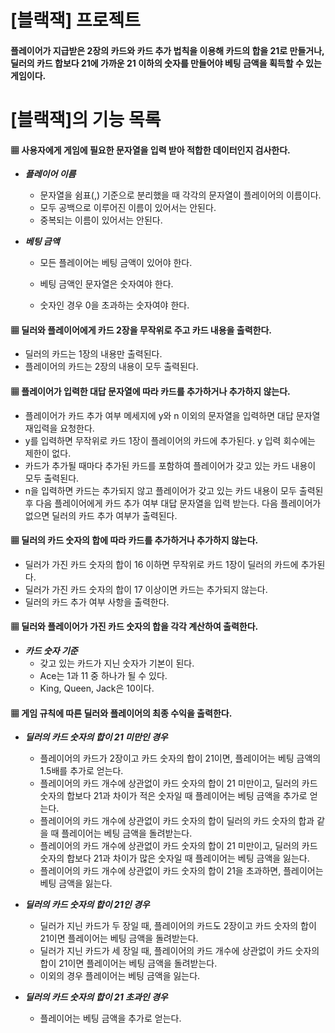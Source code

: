 # [블랙잭] 프로젝트

#### 플레이어가 지급받은 2장의 카드와 카드 추가 법칙을 이용해 카드의 합을 21로 만들거나, 딜러의 카드 합보다 21에 가까운 21 이하의 숫자를 만들어야 베팅 금액을 획득할 수 있는 게임이다.



# [블랙잭]의 기능 목록

#### ▦ 사용자에게 게임에 필요한 문자열을 입력 받아 적합한 데이터인지 검사한다.

- **_플레이어 이름_**
  - 문자열을 쉼표(,) 기준으로 분리했을 때 각각의 문자열이 플레이어의 이름이다.
  - 모두 공백으로 이루어진 이름이 있어서는 안된다.
  - 중복되는 이름이 있어서는 안된다.

- **_베팅 금액_**
  - 모든 플레이어는 베팅 금액이 있어야 한다.

  - 베팅 금액인 문자열은 숫자여야 한다.
  - 숫자인 경우 0을 초과하는 숫자여야 한다.

#### ▦ 딜러와 플레이어에게 카드 2장을 무작위로 주고 카드 내용을 출력한다.

- 딜러의 카드는 1장의 내용만 출력된다.
- 플레이어의 카드는 2장의 내용이 모두 출력된다.

#### ▦ 플레이어가 입력한 대답 문자열에 따라 카드를 추가하거나 추가하지 않는다.

- 플레이어가 카드 추가 여부 메세지에 y와 n 이외의 문자열을 입력하면 대답 문자열 재입력을 요청한다.
- y를 입력하면 무작위로 카드 1장이 플레이어의 카드에 추가된다. y 입력 회수에는 제한이 없다.
- 카드가 추가될 때마다 추가된 카드를 포함하여 플레이어가 갖고 있는 카드 내용이 모두 출력된다.
- n을 입력하면 카드는 추가되지 않고 플레이어가 갖고 있는 카드 내용이 모두 출력된 후 다음 플레이어에게 카드 추가 여부 대답 문자열을 입력 받는다. 다음 플레이어가 없으면 딜러의 카드 추가 여부가 출력된다.

#### ▦ 딜러의 카드 숫자의 합에 따라 카드를 추가하거나 추가하지 않는다.

- 딜러가 가진 카드 숫자의 합이 16 이하면 무작위로 카드 1장이 딜러의 카드에 추가된다.
- 딜러가 가진 카드 숫자의 합이 17 이상이면 카드는 추가되지 않는다.
- 딜러의 카드 추가 여부 사항을 출력한다.

#### ▦ 딜러와 플레이어가 가진 카드 숫자의 합을 각각 계산하여 출력한다.

- **_카드 숫자 기준_**
  - 갖고 있는 카드가 지닌 숫자가 기본이 된다.
  - Ace는 1과 11 중 하나가 될 수 있다.
  - King, Queen, Jack은 10이다.

#### ▦ 게임 규칙에 따른 딜러와 플레이어의 최종 수익을 출력한다.

- **_딜러의 카드 숫자의 합이 21 미만인 경우_**
  - 플레이어의 카드가 2장이고 카드 숫자의 합이 21이면, 플레이어는 베팅 금액의 1.5배를 추가로 얻는다. 
  - 플레이어의 카드 개수에 상관없이 카드 숫자의 합이 21 미만이고, 딜러의 카드 숫자의 합보다 21과 차이가 적은 숫자일 때 플레이어는 베팅 금액을 추가로 얻는다. 
  - 플레이어의 카드 개수에 상관없이 카드 숫자의 합이 딜러의 카드 숫자의 합과 같을 때 플레이어는 베팅 금액을 돌려받는다. 
  - 플레이어의 카드 개수에 상관없이 카드 숫자의 합이 21 미만이고, 딜러의 카드 숫자의 합보다 21과 차이가 많은 숫자일 때 플레이어는 베팅 금액을 잃는다.
  - 플레이어의 카드 개수에 상관없이 카드 숫자의 합이 21을 초과하면, 플레이어는 베팅 금액을 잃는다.

- **_딜러의 카드 숫자의 합이 21인 경우_**
  - 딜러가 지닌 카드가 두 장일 때, 플레이어의 카드도 2장이고 카드 숫자의 합이 21이면 플레이어는 베팅 금액을 돌려받는다.
  - 딜러가 지닌 카드가 세 장일 때, 플레이어의 카드 개수에 상관없이 카드 숫자의 합이 21이면 플레이어는 베팅 금액을 돌려받는다.
  - 이외의 경우 플레이어는 베팅 금액을 잃는다.

- **_딜러의 카드 숫자의 합이 21 초과인 경우_**
  - 플레이어는 베팅 금액을 추가로 얻는다.



